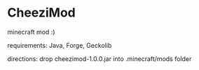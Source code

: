 # CheeziMod
minecraft mod :)

requirements: Java, Forge, Geckolib

directions: drop cheezimod-1.0.0.jar into .minecraft/mods folder
